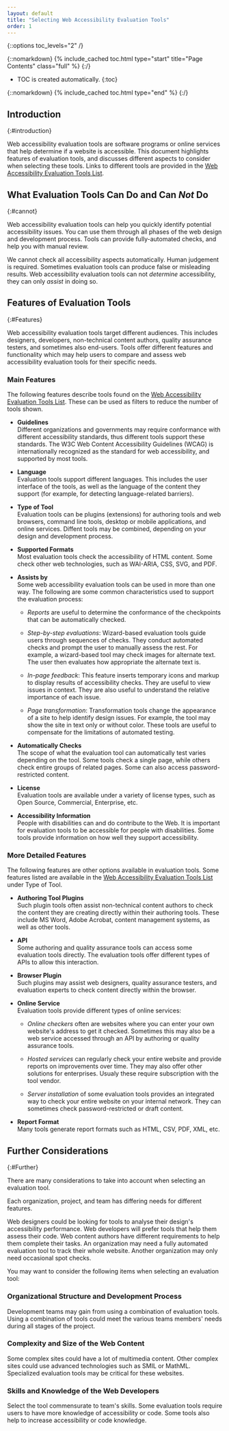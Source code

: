 ```yaml
---
layout: default
title: "Selecting Web Accessibility Evaluation Tools"
order: 1
---
```


{::options toc_levels="2" /}

{::nomarkdown}
{% include_cached toc.html type="start" title="Page Contents" class="full" %}
{:/}

-   TOC is created automatically.
{:toc}

{::nomarkdown}
{% include_cached toc.html type="end" %}
{:/}

## Introduction
{:#introduction}

Web accessibility evaluation tools are software programs or online services that help determine if a website is accessible. This document highlights features of evaluation tools, and discusses different aspects to consider when selecting these tools. Links to different tools are provided in the [Web Accessibility Evaluation Tools List](https://www.w3.org/WAI/ER/tools/).

## What Evaluation Tools Can Do and Can *Not* Do
{:#cannot}

Web accessibility evaluation tools can help you quickly identify potential accessibility issues. You can use them through all phases of the web design and development process. Tools can provide fully-automated checks, and help you with manual review.

We cannot check all accessibility aspects automatically. Human judgement is required. Sometimes evaluation tools can produce false or misleading results. Web accessibility evaluation tools can not *determine* accessibility, they can only *assist* in doing so.

## Features of Evaluation Tools
{:#Features}

Web accessibility evaluation tools target different audiences. This includes designers, developers, non-technical content authors, quality assurance testers, and sometimes also end-users. Tools offer different features and functionality which may help users to compare and assess web accessibility evaluation tools for their specific needs.

### Main Features

The following features describe tools found on the [Web Accessibility Evaluation Tools List](https://www.w3.org/WAI/ER/tools/). These can be used as filters to reduce the number of tools shown.

* **Guidelines**<br>
Different organizations and governments may require conformance with different accessibility standards, thus different tools support these standards. The W3C Web Content Accessibility Guidelines (WCAG) is internationally recognized as the standard for web accessibility, and supported by most tools.

* **Language**<br>
Evaluation tools support different languages. This includes the user interface of the tools, as well as the language of the content they support (for example, for detecting language-related barriers).

* **Type of Tool**<br>
Evaluation tools can be plugins (extensions) for authoring tools and web browsers, command line tools, desktop or mobile applications, and online services. Diffent tools may be combined, depending on your design and development process.

* **Supported Formats**<br>
Most evaluation tools check the accessibility of HTML content. Some check other web technologies, such as WAI-ARIA, CSS, SVG, and PDF.

* **Assists by**<br>
Some web accessibility evaluation tools can be used in more than one way. The following are some common characteristics used to support the evaluation process:

  * *Reports* are useful to determine the conformance of the checkpoints that can be automatically checked.

  * *Step-by-step evaluations*: Wizard-based evaluation tools guide users through sequences of checks. They conduct automated checks and prompt the user to manually assess the rest. For example, a wizard-based tool may check images for alternate text. The user then evaluates how appropriate the alternate text is.

  * *In-page feedback*: This feature inserts temporary icons and markup to display results of accessibility checks. They are useful to view issues in context. They are also useful to understand the relative importance of each issue.

  * *Page transformation*: Transformation tools change the appearance of a site to help identify design issues. For example, the tool may show the site in text only or without color. These tools are useful to compensate for the limitations of automated testing.

* **Automatically Checks**<br>
The scope of what the evaluation tool can automatically test varies depending on the tool. Some tools check a single page, while others check entire groups of related pages. Some can also access password-restricted content.

* **License**<br>
Evaluation tools are available under a variety of license types, such as Open Source, Commercial, Enterprise, etc.

* **Accessibility Information**<br>
People with disabilities can and do contribute to the Web. It is important for evaluation tools to be accessible for people with disabilities. Some tools provide information on how well they support accessibility.

### More Detailed Features

The following features are other options available in evaluation tools. Some features listed are available in the [Web Accessibility Evaluation Tools List](https://www.w3.org/WAI/ER/tools/) under Type of Tool.

* **Authoring Tool Plugins**<br>
Such plugin tools often assist non-technical content authors to check the content they are creating directly within their authoring tools. These include MS Word, Adobe Acrobat, content management systems, as well as other tools.

* **API**<br>
Some authoring and quality assurance tools can access some evaluation tools directly. The evaluation tools offer different types of APIs to allow this interaction.

* **Browser Plugin**<br>
Such plugins may assist web designers, quality assurance testers, and evaluation experts to check content directly within the browser.

* **Online Service**<br>
Evaluation tools provide different types of online services:

  * *Online checkers* often are websites where you can enter your own website's address to get it checked. Sometimes this may also be a web service accessed through an API by authoring or quality assurance tools.

  * *Hosted services* can regularly check your entire website and provide reports on improvements over time. They may also offer other solutions for enterprises. Usualy these require subscription with the tool vendor.

  * *Server installation* of some evaluation tools provides an integrated way to check your entire website on your internal network. They can sometimes check password-restricted or draft content.

* **Report Format**<br>
Many tools generate report formats such as HTML, CSV, PDF, XML, etc.

## Further Considerations
{:#Further}

There are many considerations to take into account when selecting an evaluation tool.

Each organization, project, and team has differing needs for different features.

Web designers could be looking for tools to analyse their design's accessibility performance. Web developers will prefer tools that help them assess their code. Web content authors have different requirements to help them complete their tasks. An organization may need a fully automated evaluation tool to track their whole website. Another organization may only need occasional spot checks.

You may want to consider the following items when selecting an evaluation tool:

### Organizational Structure and Development Process

Development teams may gain from using a combination of evaluation tools. Using a combination of tools could meet the various teams members' needs during all stages of the project.

### Complexity and Size of the Web Content

Some complex sites could have a lot of multimedia content. Other complex sites could use advanced technologies such as SMIL or MathML. Specialized evaluation tools may be critical for these websites.

### Skills and Knowledge of the Web Developers

Select the tool commensurate to team's skills. Some evaluation tools require users to have more knowledge of accessibility or code. Some tools also help to increase accessibility or code knowledge.
